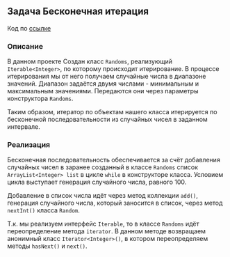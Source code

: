 ## Задача Бесконечная итерация
Код по [ссылке](https://github.com/A-Sakhmina/netology_patterns_behave_iterator/tree/master/src/main/java)

### Описание
В данном проекте 
Создан класс `Randoms`, реализующий `Iterable<Integer>`, по которому происходит итерирование.
В процессе итерирования мы от него получаем случайные числа в диапазоне значений. 
Диапазон задаётся двумя числами - минимальным и максимальным значениями. 
Передаются они через параметры конструктора `Randoms`. 

Таким образом, итератор по объектам нашего класса итерируется по бесконечной последовательности 
из случайных чисел в заданном интервале.

### Реализация
Бесконечная последовательность обеспечивается за счёт добавления случайных чисел
в заранее созданный в классе `Randoms` список `ArrayList<Integer> list` 
в цикле `while` в конструкторе класса. Условием цикла выступает генерация случайного числа, равного 100.

Добавление в список числа идёт через метод коллекции `add()`, 
генерация случайного числа, который заносится в список, через метод `nextInt()` класса `Random`.

Т.к. мы реализуем интерфейс `Iterable`, 
то в классе `Randoms` идёт переопределение метода `iterator`. 
В данном методе возвращаем анонимный класс `Iterator<Integer>()`, 
в котором переопределяем методы `hasNext()` и `next()`.